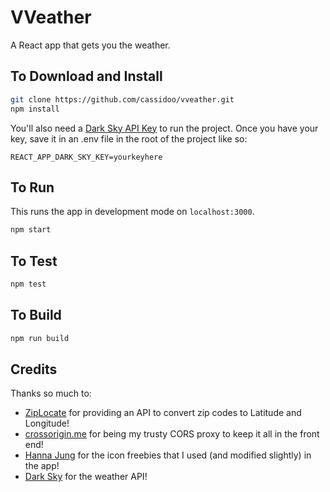 VVeather
=============

A React app that gets you the weather.

## To Download and Install
```bash
git clone https://github.com/cassidoo/vveather.git
npm install
```

You'll also need a [Dark Sky API Key](https://darksky.net/dev/) to run the
project. Once you have your key, save it in an .env file in the root of the
project like so:

```
REACT_APP_DARK_SKY_KEY=yourkeyhere
```

## To Run

This runs the app in development mode on `localhost:3000`.
```bash
npm start
```

## To Test

```bash
npm test
```

## To Build

```bash
npm run build
```

## Credits

Thanks so much to:

- [ZipLocate](http://ziplocate.us/) for providing an API to convert zip
codes to Latitude and Longitude!
- [crossorigin.me](https://crossorigin.me/) for being my trusty CORS proxy to
keep it all in the front end!
- [Hanna Jung](https://dribbble.com/Jung_Hanna) for the icon
freebies that I used (and modified slightly) in the app!
- [Dark Sky](https://darksky.net/dev/) for the weather API!

